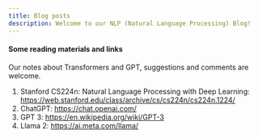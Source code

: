 ```yaml
---
title: Blog posts
description: Welcome to our NLP (Natural Language Processing) Blog!
---
```



#### **Some reading materials and links**
Our notes about Transformers and GPT, suggestions and comments are welcome.

1. Stanford CS224n: Natural Language Processing with Deep Learning: https://web.stanford.edu/class/archive/cs/cs224n/cs224n.1224/  
2. ChatGPT: https://chat.openai.com/  
3. GPT 3: https://en.wikipedia.org/wiki/GPT-3  
4. Llama 2: https://ai.meta.com/llama/  